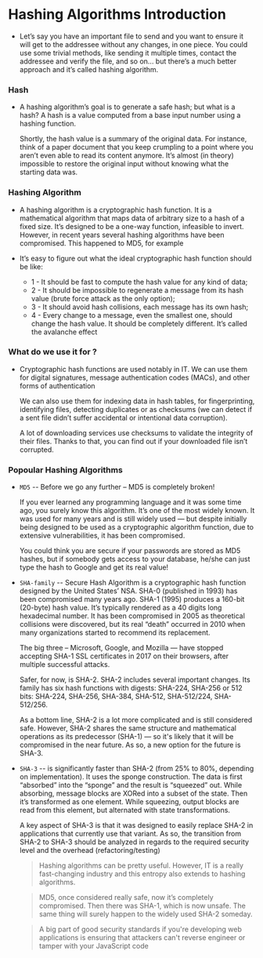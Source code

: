 # Hashing Algorithms Introduction

- Let’s say you have an important file to send and you want to ensure it will get to the addressee without any changes, in one piece. You could use some trivial methods, like sending it multiple times, contact the addressee and verify the file, and so on... but there’s a much better approach and it’s called hashing algorithm.

### Hash

- A hashing algorithm’s goal is to generate a safe hash; but what is a hash? A hash is a value computed from a base input number using a hashing function.

	Shortly, the hash value is a summary of the original data. For instance, think of a paper document that you keep crumpling to a point where you aren’t even able to read its content anymore. It’s almost (in theory) impossible to restore the original input without knowing what the starting data was.

### Hashing Algorithm

- A hashing algorithm is a cryptographic hash function. It is a mathematical algorithm that maps data of arbitrary size to a hash of a fixed size. It’s designed to be a one-way function, infeasible to invert. However, in recent years several hashing algorithms have been compromised. This happened to MD5, for example 

- It’s easy to figure out what the ideal cryptographic hash function should be like:
	- 1 - It should be fast to compute the hash value for any kind of data;
	- 2 - It should be impossible to regenerate a message from its hash value (brute force attack as the only option);
	- 3 - It should avoid hash collisions, each message has its own hash;
	- 4 - Every change to a message, even the smallest one, should change the hash value. It should be completely different. It’s called the avalanche effect

### What do we use it for ?

- Cryptographic hash functions are used notably in IT. We can use them for digital signatures, message authentication codes (MACs), and other forms of authentication 

	We can also use them for indexing data in hash tables, for fingerprinting, identifying files, detecting duplicates or as checksums (we can detect if a sent file didn’t suffer accidental or intentional data corruption).

	A lot of downloading services use checksums to validate the integrity of their files. Thanks to that, you can find out if your downloaded file isn’t corrupted.

### Popoular Hashing Algorithms

- `MD5` -- Before we go any further – MD5 is completely broken!

	If you ever learned any programming language and it was some time ago, you surely know this algorithm. It’s one of the most widely known. It was used for many years and is still widely used — but despite initially being designed to be used as a cryptographic algorithm function, due to extensive vulnerabilities, it has been compromised.
	
	You could think you are secure if your passwords are stored as MD5 hashes, but if somebody gets access to your database, he/she can just type the hash to Google and get its real value!

- `SHA-family` -- Secure Hash Algorithm is a cryptographic hash function designed by the United States’ NSA. SHA-0 (published in 1993) has been compromised many years ago. SHA-1 (1995) produces a 160-bit (20-byte) hash value. It’s typically rendered as a 40 digits long hexadecimal number. It has been compromised in 2005 as theoretical collisions were discovered, but its real “death” occurred in 2010 when many organizations started to recommend its replacement.

	The big three – Microsoft, Google, and Mozilla — have stopped accepting SHA-1 SSL certificates in 2017 on their browsers, after multiple successful attacks. 
	
	Safer, for now, is SHA-2. SHA-2 includes several important changes. Its family has six hash functions with digests: SHA-224, SHA-256 or 512 bits: SHA-224, SHA-256, SHA-384, SHA-512, SHA-512/224, SHA-512/256.
	
	As a bottom line, SHA-2 is a lot more complicated and is still considered safe. However, SHA-2 shares the same structure and mathematical operations as its predecessor (SHA-1) — so it's likely that it will be compromised in the near future. As so, a new option for the future is SHA-3.

- `SHA-3` --  is significantly faster than SHA-2 (from 25% to 80%, depending on implementation). It uses the sponge construction. The data is first “absorbed” into the “sponge” and the result is “squeezed” out. While absorbing, message blocks are XORed into a subset of the state. Then it’s transformed as one element. While squeezing, output blocks are read from this element, but alternated with state transformations.

	A key aspect of SHA-3 is that it was designed to easily replace SHA-2 in applications that currently use that variant. As so, the transition from SHA-2 to SHA-3 should be analyzed in regards to the required security level and the overhead (refactoring/testing) 
	
	> Hashing algorithms can be pretty useful. However, IT is a really fast-changing industry and this entropy also extends to hashing algorithms.
	
	> MD5, once considered really safe, now it’s completely compromised. Then there was SHA-1, which is now unsafe. The same thing will surely happen to the widely used SHA-2 someday.
	
	> A big part of good security standards if you're developing web applications is ensuring that attackers can't reverse engineer or tamper with your JavaScript code
